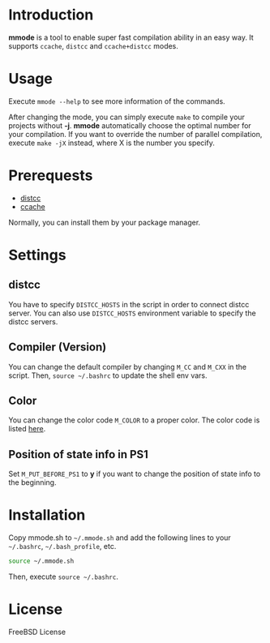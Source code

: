 # Introduction
__mmode__ is a tool to enable super fast compilation ability in an easy way.
It supports `ccache`, `distcc` and `ccache+distcc` modes.

# Usage
Execute `mmode --help` to see more information of the commands.

After changing the mode, you can simply execute `make` to compile your projects without __-j__.
__mmode__ automatically choose the optimal number for your compilation.
If you want to override the number of parallel compilation, execute `make -jX` instead, where X is the number you specify.

# Prerequests
* [distcc](https://github.com/distcc/distcc)
* [ccache](https://ccache.samba.org/)

Normally, you can install them by your package manager.

# Settings
## distcc
You have to specify `DISTCC_HOSTS` in the script in order to connect distcc server.
You can also use `DISTCC_HOSTS` environment variable to specify the distcc servers.

## Compiler (Version)
You can change the default compiler by changing `M_CC` and `M_CXX` in the script.
Then, `source ~/.bashrc` to update the shell env vars.

## Color
You can change the color code `M_COLOR` to a proper color.
The color code is listed [here](http://mediadoneright.com/content/ultimate-git-ps1-bash-prompt).

## Position of state info in PS1
Set `M_PUT_BEFORE_PS1` to __y__ if you want to change the position of state info to the beginning.

# Installation
Copy mmode.sh to `~/.mmode.sh` and add the following lines to your `~/.bashrc`, `~/.bash_profile`, etc.
``` bash
source ~/.mmode.sh
```
Then, execute `source ~/.bashrc`.

# License
FreeBSD License

